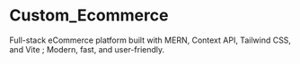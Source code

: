# Custom_Ecommerce
Full-stack eCommerce platform built with MERN, Context API, Tailwind CSS, and Vite ; Modern, fast, and user-friendly.
